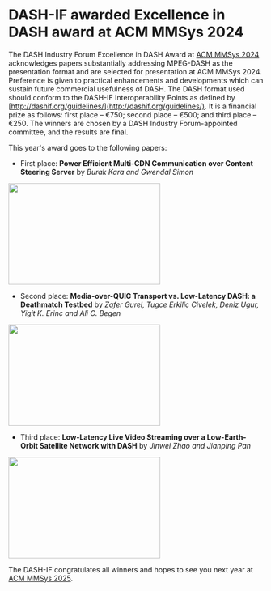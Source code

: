 # DASH-IF awarded Excellence in DASH award at ACM MMSys 2024

The DASH Industry Forum Excellence in DASH Award at [ACM MMSys 2024](https://2024.acmmmsys.org/) acknowledges papers substantially addressing MPEG-DASH as the presentation format and are selected for presentation at ACM MMSys 2024. Preference is given to practical enhancements and developments which can sustain future commercial usefulness of DASH. The DASH format used should conform to the DASH-IF Interoperability Points as defined by [http://dashif.org/guidelines/](http://dashif.org/guidelines/). It is a financial prize as follows: first place – €750; second place – €500; and third place – €250. The winners are chosen by a DASH Industry Forum-appointed committee, and the results are final.

This year's award goes to the following papers:

 * First place: **Power Efficient Multi-CDN Communication over Content Steering Server** by _Burak Kara and Gwendal Simon_

<img src="dash-if-mmsys24-1st.jpg" width="300" height="200" />
   
 * Second place: **Media-over-QUIC Transport vs. Low-Latency DASH: a Deathmatch Testbed** by _Zafer Gurel, Tugce Erkilic Civelek, Deniz Ugur, Yigit K. Erinc and Ali C. Begen_

<img src="dash-if-mmsys24-2nd.jpg" width="300" height="200" />

 * Third place: **Low-Latency Live Video Streaming over a Low-Earth-Orbit Satellite Network with DASH** by _Jinwei Zhao and Jianping Pan_

<img src="dash-if-mmsys24-3rd.jpg" width="300" height="200" />

The DASH-IF congratulates all winners and hopes to see you next year at [ACM MMSys 2025](https://2025.acmmmsys.org/).
